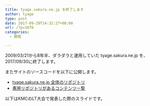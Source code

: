 ```yaml
---
title: tyage.sakura.ne.jp を終了します
author: tyage
type: post
date: 2017-09-29T14:32:27+00:00
url: /?p=1076
categories:
  - 開発

---
```

<p>2009/03/21から8年半、ダラダラと運用していた tyage.sakura.ne.jp を、2017/09/30に終了します。</p>
<p>またサイトのソースコードを以下に公開します。</p>
<ul>
<li><a href="https://github.com/tyage/tyage.sakura.ne.jp-public">tyage.sakura.ne.jp 全体のリポジトリ</a></li>
<li><a href="https://github.com/tyage/tyage.sakura.ne.jp-public/wiki">専用リポジトリがあるコンテンツ一覧</a></li>
</ul>
<p>以下はKMCのLT大会で発表した際のスライドです。</p>
<p><script async class="speakerdeck-embed" data-id="78cd69548b2d4ad8af4936454e15defa" data-ratio="1.77777777777778" src="//speakerdeck.com/assets/embed.js"></script></p>
